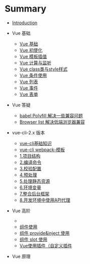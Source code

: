 # Summary

* [Introduction](README.md)

* Vue 基础
  * [Vue 基础](./0.vue-basic/0.vue-basic.md)
  * [Vue 初使化](./0.vue-basic/1.vue-init.md)
  * [Vue 模板插值](./0.vue-basic/2.vue-template-interpolation.md)
  * [Vue 计算与监听](./0.vue-basic/3.vue-computed-watch.md)
  * [Vue class类与style样式](./0.vue-basic/4.vue-class-style.md)
  * [Vue 条件使用](./0.vue-basic/5.vue-condition.md)
  * [Vue 列表](./0.vue-basic/6.vue-list.md)
  * [Vue 事件](./0.vue-basic/7.vue-event.md)
  * [Vue 表单](./0.vue-basic/8.vue-form.md)
  
* Vue 答疑
  * [babel Polyfill 解决一些兼容问题](10.vue-question/1.babelPolyfill.md)
  * [Browser list 解决低端浏览器兼容](10.vue-question/2.Browserlist.md)

* vue-cli-2.x 版本
  * [vue-cli基础知识](./20.vue-cli-2.x/0.vue-cli-basic.md)
  * [vue-cli webpack-模板](./20.vue-cli-2.x/0.1webpack-template.md)
  * [1.项目结构](20.vue-cli-2.x/1.Project-Structure.md)
  * [2.编译命令](20.vue-cli-2.x/2.Build-Commands.md)
  * [3.校验配置](20.vue-cli-2.x/3.Linter-Configuration.md)
  * [4.预处理](20.vue-cli-2.x/4.Pre-Processors.md)
  * [5.处理静态资源](20.vue-cli-2.x/5.Handing-Static-Assets.md)
  * [6.环境变量](20.vue-cli-2.x/6.Environment-Variables.md)
  * [7.整合后台框架](20.vue-cli-2.x/7.Integrating-with-Backend-Framework.md)
  * [8.开发环境中使用API代理](20.vue-cli-2.x/8.API-Proxying-During-Development.md)
  
* Vue 高阶 
    * [](./1.vue-advanced/)
    * [组件使用](1.vue-advanced/1.0.component.md)
    * [组件 provide&inject 使用](1.vue-advanced/1.1.component-provide-inject.md)
    * [组件 slot 使用](1.vue-advanced/1.2.component-slot.md)
    * [Vue使用插件（自定义插件](1.vue-advanced/2.vue-plugin.md)
 
 * Vue 原理 
    
